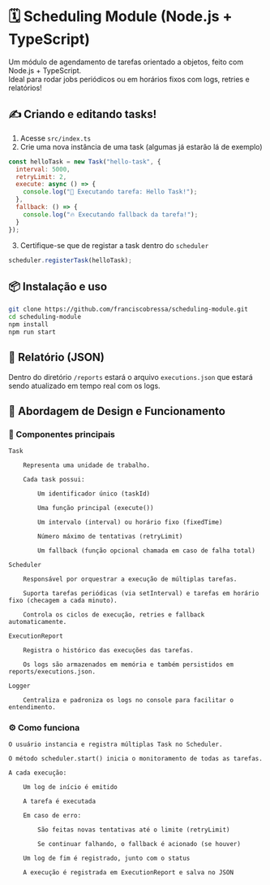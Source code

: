 # 🗓️ Scheduling Module (Node.js + TypeScript)

Um módulo de agendamento de tarefas orientado a objetos, feito com Node.js + TypeScript.  
Ideal para rodar jobs periódicos ou em horários fixos com logs, retries e relatórios!

## ✍️ Criando e editando tasks!

1. Acesse `src/index.ts`
2. Crie uma nova instância de uma task (algumas já estarão lá de exemplo)

```js
const helloTask = new Task("hello-task", {
  interval: 5000,
  retryLimit: 2,
  execute: async () => {
    console.log("🧠 Executando tarefa: Hello Task!");
  },
  fallback: () => {
    console.log("🔥 Executando fallback da tarefa!");
  }
});
```

3. Certifique-se que de registar a task dentro do `scheduler`
```js
scheduler.registerTask(helloTask);
```


## 📦 Instalação e uso

```bash
git clone https://github.com/franciscobressa/scheduling-module.git
cd scheduling-module
npm install
npm run start
```


## 📃 Relatório (JSON)
Dentro do diretório `/reports` estará o arquivo `executions.json` que estará sendo atualizado em tempo real com os logs.

## 📐 Abordagem de Design e Funcionamento

### 🧱 Componentes principais

    Task

        Representa uma unidade de trabalho.

        Cada task possui:

            Um identificador único (taskId)

            Uma função principal (execute())

            Um intervalo (interval) ou horário fixo (fixedTime)

            Número máximo de tentativas (retryLimit)

            Um fallback (função opcional chamada em caso de falha total)

    Scheduler

        Responsável por orquestrar a execução de múltiplas tarefas.

        Suporta tarefas periódicas (via setInterval) e tarefas em horário fixo (checagem a cada minuto).

        Controla os ciclos de execução, retries e fallback automaticamente.

    ExecutionReport

        Registra o histórico das execuções das tarefas.

        Os logs são armazenados em memória e também persistidos em reports/executions.json.

    Logger

        Centraliza e padroniza os logs no console para facilitar o entendimento.

### ⚙️ Como funciona

    O usuário instancia e registra múltiplas Task no Scheduler.

    O método scheduler.start() inicia o monitoramento de todas as tarefas.

    A cada execução:

        Um log de início é emitido

        A tarefa é executada

        Em caso de erro:

            São feitas novas tentativas até o limite (retryLimit)

            Se continuar falhando, o fallback é acionado (se houver)

        Um log de fim é registrado, junto com o status

        A execução é registrada em ExecutionReport e salva no JSON
